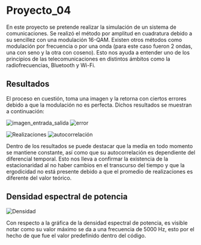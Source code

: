 
# Proyecto_04
En este proyecto se pretende realizar la simulación de un sistema de comunicaciones. Se realizó el método por amplitud en cuadratura debido a su sencillez con una modulación 16-QAM. Existen otros métodos como modulación por frecuencia o por una onda (para este caso fueron 2 ondas, una con seno y la otra con coseno). Esto nos ayuda a entender uno de los principios de las telecomunicaciones en distintos ámbitos  como la radiofrecuencias, Bluetooth y Wi-Fi.


## Resultados

El proceso en cuestión, toma una imagen y la retorna con ciertos errores debido a que la modulación no es perfecta. Dichos resultados se muestran a continuación:

![imagen_entrada_salida](https://user-images.githubusercontent.com/85918010/125579122-9b8ccfed-2b6b-42c3-9c64-d0198d667edf.png)
![error](https://user-images.githubusercontent.com/85918010/125579174-60c4e015-99d1-4adf-aba0-d07168aa3847.png)

![Realizaciones](https://user-images.githubusercontent.com/85918010/125579247-956a423c-92d6-469d-b9d7-2fb3e4b58935.png)
![autocorrelación](https://user-images.githubusercontent.com/85918010/125579207-9debdeda-a216-48ce-96c4-b291f3349139.png)

Dentro de los resultados se puede destacar que la media en todo momento se mantiene constante, así como que su autocorrelación es dependiente del diferencial temporal. Esto nos lleva a confirmar la existencia de la estacionaridad al no haber cambios en el transcurso del tiempo y que la ergodicidad no está presente debido a que el promedio de realizaciones es diferente del valor teórico.

## Densidad espectral de potencia

![Densidad](https://user-images.githubusercontent.com/85918010/125578488-dd9e811e-d3a2-409a-9e83-29eb9dc134ba.png)

Con respecto a la gráfica de la densidad espectral de potencia, es visible notar como su valor máximo se da a una frecuencia de 5000 Hz, esto por el hecho de que fue el valor predefinido dentro del código.
